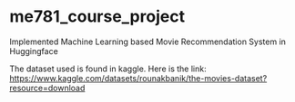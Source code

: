 # me781_course_project
Implemented Machine Learning based Movie Recommendation System in Huggingface

The dataset used is found in kaggle. Here is the link:
https://www.kaggle.com/datasets/rounakbanik/the-movies-dataset?resource=download
